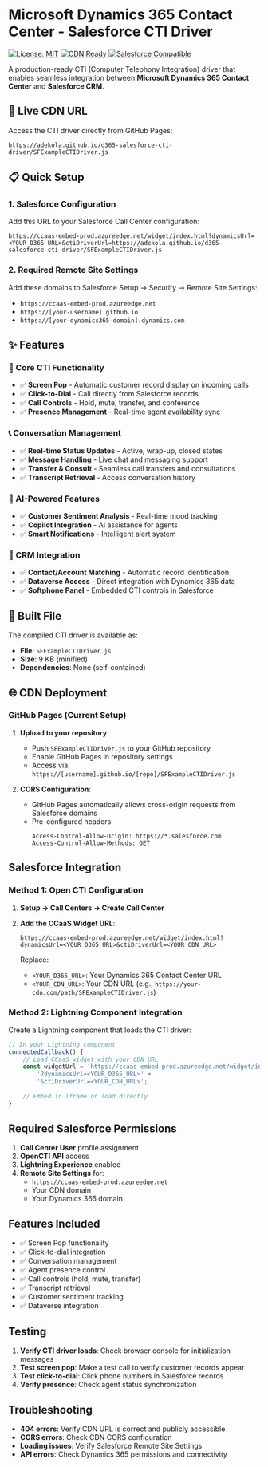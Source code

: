 # Microsoft Dynamics 365 Contact Center - Salesforce CTI Driver

[![License: MIT](https://img.shields.io/badge/License-MIT-yellow.svg)](https://opensource.org/licenses/MIT)
[![CDN Ready](https://img.shields.io/badge/CDN-Ready-green.svg)](https://github.com)
[![Salesforce Compatible](https://img.shields.io/badge/Salesforce-Compatible-blue.svg)](https://salesforce.com)

A production-ready CTI (Computer Telephony Integration) driver that enables seamless integration between **Microsoft Dynamics 365 Contact Center** and **Salesforce CRM**.

## 🚀 **Live CDN URL**

Access the CTI driver directly from GitHub Pages:

```
https://adekola.github.io/d365-salesforce-cti-driver/SFExampleCTIDriver.js
```

## 📋 **Quick Setup**

### **1. Salesforce Configuration**

Add this URL to your Salesforce Call Center configuration:

```
https://ccaas-embed-prod.azureedge.net/widget/index.html?dynamicsUrl=<YOUR_D365_URL>&ctiDriverUrl=https://adekola.github.io/d365-salesforce-cti-driver/SFExampleCTIDriver.js
```

### **2. Required Remote Site Settings**

Add these domains to Salesforce Setup → Security → Remote Site Settings:

- `https://ccaas-embed-prod.azureedge.net`
- `https://[your-username].github.io`
- `https://[your-dynamics365-domain].dynamics.com`

## ✨ **Features**

### **🎯 Core CTI Functionality**
- ✅ **Screen Pop** - Automatic customer record display on incoming calls
- ✅ **Click-to-Dial** - Call directly from Salesforce records
- ✅ **Call Controls** - Hold, mute, transfer, and conference
- ✅ **Presence Management** - Real-time agent availability sync

### **📞 Conversation Management**
- ✅ **Real-time Status Updates** - Active, wrap-up, closed states
- ✅ **Message Handling** - Live chat and messaging support
- ✅ **Transfer & Consult** - Seamless call transfers and consultations
- ✅ **Transcript Retrieval** - Access conversation history

### **🤖 AI-Powered Features**
- ✅ **Customer Sentiment Analysis** - Real-time mood tracking
- ✅ **Copilot Integration** - AI assistance for agents
- ✅ **Smart Notifications** - Intelligent alert system

### **🔗 CRM Integration**
- ✅ **Contact/Account Matching** - Automatic record identification
- ✅ **Dataverse Access** - Direct integration with Dynamics 365 data
- ✅ **Softphone Panel** - Embedded CTI controls in Salesforce

## 📁 **Built File**

The compiled CTI driver is available as:
- **File**: `SFExampleCTIDriver.js`
- **Size**: 9 KB (minified)
- **Dependencies**: None (self-contained)

## 🌐 **CDN Deployment**

### **GitHub Pages (Current Setup)**
1. **Upload to your repository**:
   - Push `SFExampleCTIDriver.js` to your GitHub repository
   - Enable GitHub Pages in repository settings
   - Access via: `https://[username].github.io/[repo]/SFExampleCTIDriver.js`

2. **CORS Configuration**:
   - GitHub Pages automatically allows cross-origin requests from Salesforce domains
   - Pre-configured headers:
     ```
     Access-Control-Allow-Origin: https://*.salesforce.com
     Access-Control-Allow-Methods: GET
     ```

## Salesforce Integration

### Method 1: Open CTI Configuration

1. **Setup → Call Centers → Create Call Center**
2. **Add the CCaaS Widget URL**:
   ```
   https://ccaas-embed-prod.azureedge.net/widget/index.html?dynamicsUrl=<YOUR_D365_URL>&ctiDriverUrl=<YOUR_CDN_URL>
   ```

   Replace:
   - `<YOUR_D365_URL>`: Your Dynamics 365 Contact Center URL
   - `<YOUR_CDN_URL>`: Your CDN URL (e.g., `https://your-cdn.com/path/SFExampleCTIDriver.js`)

### Method 2: Lightning Component Integration

Create a Lightning component that loads the CTI driver:

```javascript
// In your Lightning component
connectedCallback() {
    // Load CCaaS widget with your CDN URL
    const widgetUrl = 'https://ccaas-embed-prod.azureedge.net/widget/index.html' +
        '?dynamicsUrl=<YOUR_D365_URL>' +
        '&ctiDriverUrl=<YOUR_CDN_URL>';
    
    // Embed in iframe or load directly
}
```

## Required Salesforce Permissions

1. **Call Center User** profile assignment
2. **OpenCTI API** access
3. **Lightning Experience** enabled
4. **Remote Site Settings** for:
   - `https://ccaas-embed-prod.azureedge.net`
   - Your CDN domain
   - Your Dynamics 365 domain

## Features Included

- ✅ Screen Pop functionality
- ✅ Click-to-dial integration
- ✅ Conversation management
- ✅ Agent presence control
- ✅ Call controls (hold, mute, transfer)
- ✅ Transcript retrieval
- ✅ Customer sentiment tracking
- ✅ Dataverse integration

## Testing

1. **Verify CTI driver loads**: Check browser console for initialization messages
2. **Test screen pop**: Make a test call to verify customer records appear
3. **Test click-to-dial**: Click phone numbers in Salesforce records
4. **Verify presence**: Check agent status synchronization

## Troubleshooting

- **404 errors**: Verify CDN URL is correct and publicly accessible
- **CORS errors**: Check CDN CORS configuration
- **Loading issues**: Verify Salesforce Remote Site Settings
- **API errors**: Check Dynamics 365 permissions and connectivity
